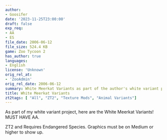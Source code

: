 ```yaml
---
author:
- Goosifer
date: '2023-11-25T23:00:00'
draft: false
exp_req:
- AA
- ES
file_date: 2006-06-12
file_size: 524.4 KB
game: Zoo Tycoon 2
has_author: true
languages:
- English
license: 'Unknown'
orig_rel_at:
- 'ZooAdmin'
orig_rel_date: 2006-06-12
summary: White Meerkat Variants as part of the author's white variant project.
title: White Meerkat Variants
zt2tags: [ "All", "ZT2", "Texture Mods", "Animal Variants"]
---
```

As part of my white variant project, here are the White Meerkat Variants! MUST HAVE AA.

ZT2 and Requires Endangered Species.  Graphics must be on Medium or higher to show up.